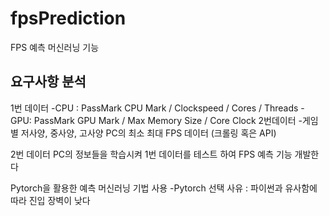 # fpsPrediction
FPS 예측 머신러닝 기능

## 요구사항 분석
1번 데이터 
-CPU : PassMark CPU Mark / Clockspeed / Cores / Threads
-GPU: PassMark GPU Mark / Max Memory Size / Core Clock
2번데이터
-게임별 저사양, 중사양, 고사양 PC의 최소 최대 FPS 데이터 (크롤링 혹은 API)

2번 데이터 PC의 정보들을 학습시켜 1번 데이터를 테스트 하여 FPS 예측 기능 개발한다

Pytorch을 활용한 예측 머신러닝 기법 사용
-Pytorch 선택 사유 : 파이썬과 유사함에 따라 진입 장벽이 낮다
